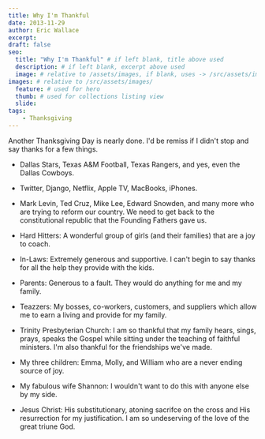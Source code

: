 ```yaml
---
title: Why I'm Thankful
date: 2013-11-29
author: Eric Wallace
excerpt:
draft: false
seo:
  title: "Why I'm Thankful" # if left blank, title above used
  description: # if left blank, excerpt above used
  image: # relative to /assets/images, if blank, uses -> /src/assets/images/meta/default.png
images: # relative to /src/assets/images/
  feature: # used for hero
  thumb: # used for collections listing view
  slide:
tags:
    - Thanksgiving
---
```


Another Thanksgiving Day is nearly done. I'd be remiss if I didn't stop and say thanks for a few things.

- Dallas Stars, Texas A&M Football, Texas Rangers, and yes, even the Dallas Cowboys.

- Twitter, Django, Netflix, Apple TV, MacBooks, iPhones.

- Mark Levin, Ted Cruz, Mike Lee, Edward Snowden, and many more who are trying to reform our country. We need to get back to the constitutional republic that the Founding Fathers gave us.

- Hard Hitters: A wonderful group of girls (and their families) that are a joy to coach.

- In-Laws: Extremely generous and supportive. I can't begin to say thanks for all the help they provide with the kids.

- Parents: Generous to a fault. They would do anything for me and my family.

- Teazzers: My bosses, co-workers, customers, and suppliers which allow me to earn a living and provide for my family.

- Trinity Presbyterian Church: I am so thankful that my family hears, sings, prays, speaks the Gospel while sitting under the teaching of faithful ministers. I'm also thankful for the friendships we've made.

- My three children: Emma, Molly, and William who are a never ending source of joy.

- My fabulous wife Shannon: I wouldn't want to do this with anyone else by my side.

- Jesus Christ: His substitutionary, atoning sacrifce on the cross and His resurrection for my justification. I am so undeserving of the love of the great triune God.
